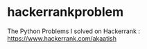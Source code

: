 # hackerrankproblem
The Python Problems I solved on Hackerrank :   https://www.hackerrank.com/akaatish
